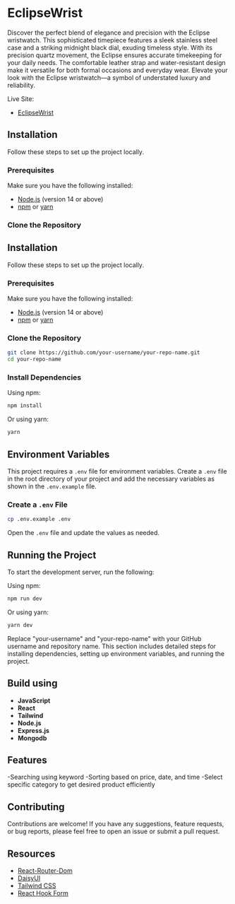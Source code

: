 # EclipseWrist

Discover the perfect blend of elegance and precision with the Eclipse wristwatch. This sophisticated timepiece features a sleek stainless steel case and a striking midnight black dial, exuding timeless style. With its precision quartz movement, the Eclipse ensures accurate timekeeping for your daily needs. The comfortable leather strap and water-resistant design make it versatile for both formal occasions and everyday wear. Elevate your look with the Eclipse wristwatch—a symbol of understated luxury and reliability.

Live Site:
- <a href="https://eclipse-wrist.web.app/" target="_blank" rel="nofollow">EclipseWrist</a>

## Installation

Follow these steps to set up the project locally.

### Prerequisites

Make sure you have the following installed:

- [Node.js](https://nodejs.org/) (version 14 or above)
- [npm](https://www.npmjs.com/) or [yarn](https://yarnpkg.com/)

### Clone the Repository


## Installation

Follow these steps to set up the project locally.

### Prerequisites

Make sure you have the following installed:

- [Node.js](https://nodejs.org/) (version 14 or above)
- [npm](https://www.npmjs.com/) or [yarn](https://yarnpkg.com/)

### Clone the Repository

```bash
git clone https://github.com/your-username/your-repo-name.git
cd your-repo-name
```

### Install Dependencies

Using npm:

```bash
npm install
```

Or using yarn:

```bash
yarn
```

## Environment Variables

This project requires a `.env` file for environment variables. Create a `.env` file in the root directory of your project and add the necessary variables as shown in the `.env.example` file.

### Create a `.env` File

```bash
cp .env.example .env
```

Open the `.env` file and update the values as needed.

## Running the Project

To start the development server, run the following:

Using npm:

```bash
npm run dev
```

Or using yarn:

```bash
yarn dev
```

Replace "your-username" and "your-repo-name" with your GitHub username and repository name. This section includes detailed steps for installing dependencies, setting up environment variables, and running the project.

## Build using
- **JavaScript** 
- **React**
- **Tailwind**
- **Node.js**
- **Express.js**
- **Mongodb**

## Features

-Searching using keyword
-Sorting based on price, date, and time
-Select specific category to get desired product efficiently

## Contributing

Contributions are welcome! If you have any suggestions, feature requests, or bug reports, please feel free to open an issue or submit a pull request.

## Resources 
- <a href="https://reactrouter.com/en/main" rel="nofollow">React-Router-Dom</a>
- <a href="https://daisyui.com/" rel="nofollow">DaisyUI</a>
- <a href="https://tailwindcss.com/docs/installation" rel="nofollow">Tailwind CSS</a>
- <a href="https://www.react-hook-form.com/get-started" rel="nofollow">React Hook Form</a>
